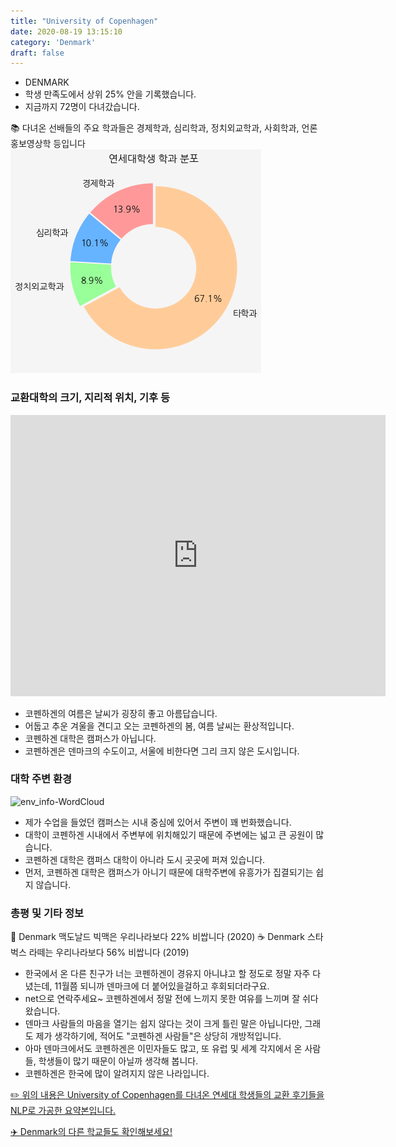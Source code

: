 ```yaml
---
title: "University of Copenhagen"
date: 2020-08-19 13:15:10
category: 'Denmark'
draft: false
---
```



* DENMARK
* 학생 만족도에서 상위 25% 안을 기록했습니다.
* 지금까지 72명이 다녀갔습니다. 

📚 다녀온 선배들의 주요 학과들은 경제학과, 심리학과, 정치외교학과, 사회학과, 언론홍보영상학 등입니다
![department-info](../plots/DK000003.png)
### 교환대학의 크기, 지리적 위치, 기후 등
<iframe
width="600"
height="450"
frameborder="0" style="border:0"
src="https://www.google.com/maps/embed/v1/place?key=AIzaSyC9e1AME-pVmWC4hBpFdu5S4dKzyepa3HQ&q=University+of+Copenhagen&center=55.6802303,12.5724096&zoom=14" allowfullscreen>
</iframe>

* 코펜하겐의 여름은 날씨가 굉장히 좋고 아름답습니다.
* 어둡고 추운 겨울을 견디고 오는 코펜하겐의 봄, 여름 날씨는 환상적입니다.
* 코펜하겐 대학은 캠퍼스가 아닙니다.
* 코펜하겐은 덴마크의 수도이고, 서울에 비한다면 그리 크지 않은 도시입니다.


### 대학 주변 환경

![env_info-WordCloud](../univ_wordclouds_okt/env_info/DK000003_env_info_okt.png)

* 제가 수업을 들었던 캠퍼스는 시내 중심에 있어서 주변이 꽤 번화했습니다.
* 대학이 코펜하겐 시내에서 주변부에 위치해있기 때문에 주변에는 넓고 큰 공원이 많습니다.
* 코펜하겐 대학은 캠퍼스 대학이 아니라 도시 곳곳에 퍼져 있습니다.
* 먼저, 코펜하겐 대학은 캠퍼스가 아니기 때문에 대학주변에 유흥가가 집결되기는 쉽지 않습니다.


### 총평 및 기타 정보 
🍔 Denmark 맥도날드 빅맥은 우리나라보다 22% 비쌉니다 (2020)
☕️ Denmark 스타벅스 라떼는 우리나라보다 56% 비쌉니다 (2019)
* 한국에서 온 다른 친구가 너는 코펜하겐이 경유지 아니냐고 할 정도로 정말 자주 다녔는데, 11월쯤 되니까 덴마크에 더 붙어있을걸하고 후회되더라구요.
* net으로 연락주세요~ 코펜하겐에서 정말 전에 느끼지 못한 여유를 느끼며 잘 쉬다 왔습니다.
* 덴마크 사람들의 마음을 열기는 쉽지 않다는 것이 크게 틀린 말은 아닙니다만, 그래도 제가 생각하기에, 적어도 "코펜하겐 사람들"은 상당히 개방적입니다.
* 아마 덴마크에서도 코펜하겐은 이민자들도 많고, 또 유럽 및 세계 각지에서 온 사람들, 학생들이 많기 때문이 아닐까 생각해 봅니다.
* 코펜하겐은 한국에 많이 알려지지 않은 나라입니다.


[✏️ 위의 내용은 University of Copenhagen를 다녀온 연세대 학생들의 교환 후기들을 NLP로 가공한 요약본입니다.](http://oia.yonsei.ac.kr/partner/expReport.asp?ucode=DK000003&bgbn=A)

[✈️ Denmark의 다른 학교들도 확인해보세요!](https://yonsei-exchange.netlify.app/?category=Denmark)
